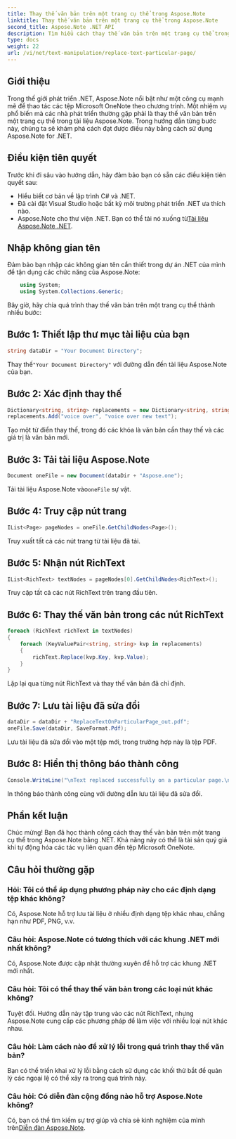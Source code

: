 ```yaml
---
title: Thay thế văn bản trên một trang cụ thể trong Aspose.Note
linktitle: Thay thế văn bản trên một trang cụ thể trong Aspose.Note
second_title: Aspose.Note .NET API
description: Tìm hiểu cách thay thế văn bản trên một trang cụ thể trong Aspose.Note bằng .NET. Hãy làm theo hướng dẫn từng bước của chúng tôi để thao tác văn bản hiệu quả.
type: docs
weight: 22
url: /vi/net/text-manipulation/replace-text-particular-page/
---
```

## Giới thiệu
Trong thế giới phát triển .NET, Aspose.Note nổi bật như một công cụ mạnh mẽ để thao tác các tệp Microsoft OneNote theo chương trình. Một nhiệm vụ phổ biến mà các nhà phát triển thường gặp phải là thay thế văn bản trên một trang cụ thể trong tài liệu Aspose.Note. Trong hướng dẫn từng bước này, chúng ta sẽ khám phá cách đạt được điều này bằng cách sử dụng Aspose.Note for .NET.
## Điều kiện tiên quyết
Trước khi đi sâu vào hướng dẫn, hãy đảm bảo bạn có sẵn các điều kiện tiên quyết sau:
- Hiểu biết cơ bản về lập trình C# và .NET.
- Đã cài đặt Visual Studio hoặc bất kỳ môi trường phát triển .NET ưa thích nào.
-  Aspose.Note cho thư viện .NET. Bạn có thể tải nó xuống từ[Tài liệu Aspose.Note .NET](https://reference.aspose.com/note/net/).
## Nhập không gian tên
Đảm bảo bạn nhập các không gian tên cần thiết trong dự án .NET của mình để tận dụng các chức năng của Aspose.Note:
```csharp
    using System;
    using System.Collections.Generic;
```
Bây giờ, hãy chia quá trình thay thế văn bản trên một trang cụ thể thành nhiều bước:
## Bước 1: Thiết lập thư mục tài liệu của bạn
```csharp
string dataDir = "Your Document Directory";
```
 Thay thế`"Your Document Directory"` với đường dẫn đến tài liệu Aspose.Note của bạn.
## Bước 2: Xác định thay thế
```csharp
Dictionary<string, string> replacements = new Dictionary<string, string>();
replacements.Add("voice over", "voice over new text");
```
Tạo một từ điển thay thế, trong đó các khóa là văn bản cần thay thế và các giá trị là văn bản mới.
## Bước 3: Tải tài liệu Aspose.Note
```csharp
Document oneFile = new Document(dataDir + "Aspose.one");
```
 Tải tài liệu Aspose.Note vào`oneFile` sự vật.
## Bước 4: Truy cập nút trang
```csharp
IList<Page> pageNodes = oneFile.GetChildNodes<Page>();
```
Truy xuất tất cả các nút trang từ tài liệu đã tải.
## Bước 5: Nhận nút RichText
```csharp
IList<RichText> textNodes = pageNodes[0].GetChildNodes<RichText>();
```
Truy cập tất cả các nút RichText trên trang đầu tiên.
## Bước 6: Thay thế văn bản trong các nút RichText
```csharp
foreach (RichText richText in textNodes)
{
    foreach (KeyValuePair<string, string> kvp in replacements)
    {
        richText.Replace(kvp.Key, kvp.Value);
    }
}
```
Lặp lại qua từng nút RichText và thay thế văn bản đã chỉ định.
## Bước 7: Lưu tài liệu đã sửa đổi
```csharp
dataDir = dataDir + "ReplaceTextOnParticularPage_out.pdf";
oneFile.Save(dataDir, SaveFormat.Pdf);
```
Lưu tài liệu đã sửa đổi vào một tệp mới, trong trường hợp này là tệp PDF.
## Bước 8: Hiển thị thông báo thành công
```csharp
Console.WriteLine("\nText replaced successfully on a particular page.\nFile saved at " + dataDir);
```
In thông báo thành công cùng với đường dẫn lưu tài liệu đã sửa đổi.
## Phần kết luận
Chúc mừng! Bạn đã học thành công cách thay thế văn bản trên một trang cụ thể trong Aspose.Note bằng .NET. Khả năng này có thể là tài sản quý giá khi tự động hóa các tác vụ liên quan đến tệp Microsoft OneNote.
## Câu hỏi thường gặp
### Hỏi: Tôi có thể áp dụng phương pháp này cho các định dạng tệp khác không?
Có, Aspose.Note hỗ trợ lưu tài liệu ở nhiều định dạng tệp khác nhau, chẳng hạn như PDF, PNG, v.v.
### Câu hỏi: Aspose.Note có tương thích với các khung .NET mới nhất không?
Có, Aspose.Note được cập nhật thường xuyên để hỗ trợ các khung .NET mới nhất.
### Câu hỏi: Tôi có thể thay thế văn bản trong các loại nút khác không?
Tuyệt đối. Hướng dẫn này tập trung vào các nút RichText, nhưng Aspose.Note cung cấp các phương pháp để làm việc với nhiều loại nút khác nhau.
### Câu hỏi: Làm cách nào để xử lý lỗi trong quá trình thay thế văn bản?
Bạn có thể triển khai xử lý lỗi bằng cách sử dụng các khối thử bắt để quản lý các ngoại lệ có thể xảy ra trong quá trình này.
### Câu hỏi: Có diễn đàn cộng đồng nào hỗ trợ Aspose.Note không?
 Có, bạn có thể tìm kiếm sự trợ giúp và chia sẻ kinh nghiệm của mình trên[Diễn đàn Aspose.Note](https://forum.aspose.com/c/note/28).